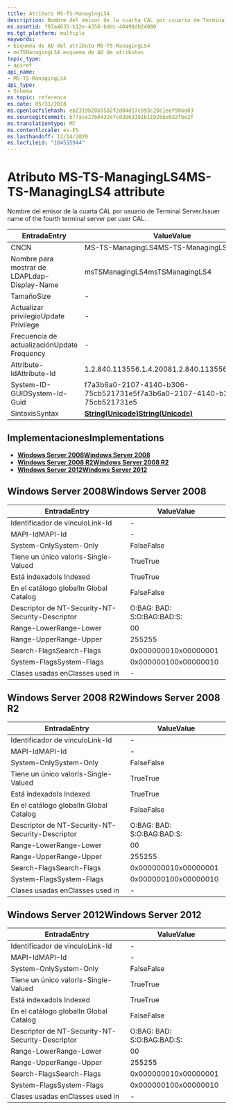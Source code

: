 ```yaml
---
title: Atributo MS-TS-ManagingLS4
description: Nombre del emisor de la cuarta CAL por usuario de Terminal Server.
ms.assetid: f97a4635-b12e-4358-bddc-40498db24080
ms.tgt_platform: multiple
keywords:
- Esquema de AD del atributo MS-TS-ManagingLS4
- msTSManagingLS4 esquema de AD de atributos
topic_type:
- apiref
api_name:
- MS-TS-ManagingLS4
api_type:
- Schema
ms.topic: reference
ms.date: 05/31/2018
ms.openlocfilehash: eb2319b28b5502f2d84d17c893c20c1eef986a03
ms.sourcegitcommit: b77ace27b0432e7cd3863191b11926be032fbe2f
ms.translationtype: MT
ms.contentlocale: es-ES
ms.lasthandoff: 12/14/2020
ms.locfileid: "104535944"
---
```

# <a name="ms-ts-managingls4-attribute"></a><span data-ttu-id="4d081-105">Atributo MS-TS-ManagingLS4</span><span class="sxs-lookup"><span data-stu-id="4d081-105">MS-TS-ManagingLS4 attribute</span></span>

<span data-ttu-id="4d081-106">Nombre del emisor de la cuarta CAL por usuario de Terminal Server.</span><span class="sxs-lookup"><span data-stu-id="4d081-106">Issuer name of the fourth terminal server per user CAL.</span></span>



| <span data-ttu-id="4d081-107">Entrada</span><span class="sxs-lookup"><span data-stu-id="4d081-107">Entry</span></span> | <span data-ttu-id="4d081-108">Value</span><span class="sxs-lookup"><span data-stu-id="4d081-108">Value</span></span> |
|-------------------|---------------------------------------------|
| <span data-ttu-id="4d081-109">CN</span><span class="sxs-lookup"><span data-stu-id="4d081-109">CN</span></span>                | <span data-ttu-id="4d081-110">MS-TS-ManagingLS4</span><span class="sxs-lookup"><span data-stu-id="4d081-110">MS-TS-ManagingLS4</span></span>                           |
| <span data-ttu-id="4d081-111">Nombre para mostrar de LDAP</span><span class="sxs-lookup"><span data-stu-id="4d081-111">Ldap-Display-Name</span></span> | <span data-ttu-id="4d081-112">msTSManagingLS4</span><span class="sxs-lookup"><span data-stu-id="4d081-112">msTSManagingLS4</span></span>                             |
| <span data-ttu-id="4d081-113">Tamaño</span><span class="sxs-lookup"><span data-stu-id="4d081-113">Size</span></span>              | \-                                          |
| <span data-ttu-id="4d081-114">Actualizar privilegio</span><span class="sxs-lookup"><span data-stu-id="4d081-114">Update Privilege</span></span>  | \-                                          |
| <span data-ttu-id="4d081-115">Frecuencia de actualización</span><span class="sxs-lookup"><span data-stu-id="4d081-115">Update Frequency</span></span>  | \-                                          |
| <span data-ttu-id="4d081-116">Attribute-Id</span><span class="sxs-lookup"><span data-stu-id="4d081-116">Attribute-Id</span></span>      | <span data-ttu-id="4d081-117">1.2.840.113556.1.4.2008</span><span class="sxs-lookup"><span data-stu-id="4d081-117">1.2.840.113556.1.4.2008</span></span>                     |
| <span data-ttu-id="4d081-118">System-ID-GUID</span><span class="sxs-lookup"><span data-stu-id="4d081-118">System-Id-Guid</span></span>    | <span data-ttu-id="4d081-119">f7a3b6a0-2107-4140-b306-75cb521731e5</span><span class="sxs-lookup"><span data-stu-id="4d081-119">f7a3b6a0-2107-4140-b306-75cb521731e5</span></span>        |
| <span data-ttu-id="4d081-120">Sintaxis</span><span class="sxs-lookup"><span data-stu-id="4d081-120">Syntax</span></span>            | [<span data-ttu-id="4d081-121">**String(Unicode)**</span><span class="sxs-lookup"><span data-stu-id="4d081-121">**String(Unicode)**</span></span>](s-string-unicode.md) |



## <a name="implementations"></a><span data-ttu-id="4d081-122">Implementaciones</span><span class="sxs-lookup"><span data-stu-id="4d081-122">Implementations</span></span>

-   [<span data-ttu-id="4d081-123">**Windows Server 2008**</span><span class="sxs-lookup"><span data-stu-id="4d081-123">**Windows Server 2008**</span></span>](#windows-server-2008)
-   [<span data-ttu-id="4d081-124">**Windows Server 2008 R2**</span><span class="sxs-lookup"><span data-stu-id="4d081-124">**Windows Server 2008 R2**</span></span>](#windows-server-2008-r2)
-   [<span data-ttu-id="4d081-125">**Windows Server 2012**</span><span class="sxs-lookup"><span data-stu-id="4d081-125">**Windows Server 2012**</span></span>](#windows-server-2012)

## <a name="windows-server-2008"></a><span data-ttu-id="4d081-126">Windows Server 2008</span><span class="sxs-lookup"><span data-stu-id="4d081-126">Windows Server 2008</span></span>



| <span data-ttu-id="4d081-127">Entrada</span><span class="sxs-lookup"><span data-stu-id="4d081-127">Entry</span></span> | <span data-ttu-id="4d081-128">Value</span><span class="sxs-lookup"><span data-stu-id="4d081-128">Value</span></span> |
|------------------------|--------------|
| <span data-ttu-id="4d081-129">Identificador de vínculo</span><span class="sxs-lookup"><span data-stu-id="4d081-129">Link-Id</span></span>                | \-           |
| <span data-ttu-id="4d081-130">MAPI-Id</span><span class="sxs-lookup"><span data-stu-id="4d081-130">MAPI-Id</span></span>                | \-           |
| <span data-ttu-id="4d081-131">System-Only</span><span class="sxs-lookup"><span data-stu-id="4d081-131">System-Only</span></span>            | <span data-ttu-id="4d081-132">False</span><span class="sxs-lookup"><span data-stu-id="4d081-132">False</span></span>        |
| <span data-ttu-id="4d081-133">Tiene un único valor</span><span class="sxs-lookup"><span data-stu-id="4d081-133">Is-Single-Valued</span></span>       | <span data-ttu-id="4d081-134">True</span><span class="sxs-lookup"><span data-stu-id="4d081-134">True</span></span>         |
| <span data-ttu-id="4d081-135">Está indexado</span><span class="sxs-lookup"><span data-stu-id="4d081-135">Is Indexed</span></span>             | <span data-ttu-id="4d081-136">True</span><span class="sxs-lookup"><span data-stu-id="4d081-136">True</span></span>         |
| <span data-ttu-id="4d081-137">En el catálogo global</span><span class="sxs-lookup"><span data-stu-id="4d081-137">In Global Catalog</span></span>      | <span data-ttu-id="4d081-138">False</span><span class="sxs-lookup"><span data-stu-id="4d081-138">False</span></span>        |
| <span data-ttu-id="4d081-139">Descriptor de NT-Security-</span><span class="sxs-lookup"><span data-stu-id="4d081-139">NT-Security-Descriptor</span></span> | <span data-ttu-id="4d081-140">O:BAG: BAD: S:</span><span class="sxs-lookup"><span data-stu-id="4d081-140">O:BAG:BAD:S:</span></span> |
| <span data-ttu-id="4d081-141">Range-Lower</span><span class="sxs-lookup"><span data-stu-id="4d081-141">Range-Lower</span></span>            | <span data-ttu-id="4d081-142">0</span><span class="sxs-lookup"><span data-stu-id="4d081-142">0</span></span>            |
| <span data-ttu-id="4d081-143">Range-Upper</span><span class="sxs-lookup"><span data-stu-id="4d081-143">Range-Upper</span></span>            | <span data-ttu-id="4d081-144">255</span><span class="sxs-lookup"><span data-stu-id="4d081-144">255</span></span>          |
| <span data-ttu-id="4d081-145">Search-Flags</span><span class="sxs-lookup"><span data-stu-id="4d081-145">Search-Flags</span></span>           | <span data-ttu-id="4d081-146">0x00000001</span><span class="sxs-lookup"><span data-stu-id="4d081-146">0x00000001</span></span>   |
| <span data-ttu-id="4d081-147">System-Flags</span><span class="sxs-lookup"><span data-stu-id="4d081-147">System-Flags</span></span>           | <span data-ttu-id="4d081-148">0x00000010</span><span class="sxs-lookup"><span data-stu-id="4d081-148">0x00000010</span></span>   |
| <span data-ttu-id="4d081-149">Clases usadas en</span><span class="sxs-lookup"><span data-stu-id="4d081-149">Classes used in</span></span>        | \-           |



## <a name="windows-server-2008-r2"></a><span data-ttu-id="4d081-150">Windows Server 2008 R2</span><span class="sxs-lookup"><span data-stu-id="4d081-150">Windows Server 2008 R2</span></span>



| <span data-ttu-id="4d081-151">Entrada</span><span class="sxs-lookup"><span data-stu-id="4d081-151">Entry</span></span> | <span data-ttu-id="4d081-152">Value</span><span class="sxs-lookup"><span data-stu-id="4d081-152">Value</span></span> |
|------------------------|--------------|
| <span data-ttu-id="4d081-153">Identificador de vínculo</span><span class="sxs-lookup"><span data-stu-id="4d081-153">Link-Id</span></span>                | \-           |
| <span data-ttu-id="4d081-154">MAPI-Id</span><span class="sxs-lookup"><span data-stu-id="4d081-154">MAPI-Id</span></span>                | \-           |
| <span data-ttu-id="4d081-155">System-Only</span><span class="sxs-lookup"><span data-stu-id="4d081-155">System-Only</span></span>            | <span data-ttu-id="4d081-156">False</span><span class="sxs-lookup"><span data-stu-id="4d081-156">False</span></span>        |
| <span data-ttu-id="4d081-157">Tiene un único valor</span><span class="sxs-lookup"><span data-stu-id="4d081-157">Is-Single-Valued</span></span>       | <span data-ttu-id="4d081-158">True</span><span class="sxs-lookup"><span data-stu-id="4d081-158">True</span></span>         |
| <span data-ttu-id="4d081-159">Está indexado</span><span class="sxs-lookup"><span data-stu-id="4d081-159">Is Indexed</span></span>             | <span data-ttu-id="4d081-160">True</span><span class="sxs-lookup"><span data-stu-id="4d081-160">True</span></span>         |
| <span data-ttu-id="4d081-161">En el catálogo global</span><span class="sxs-lookup"><span data-stu-id="4d081-161">In Global Catalog</span></span>      | <span data-ttu-id="4d081-162">False</span><span class="sxs-lookup"><span data-stu-id="4d081-162">False</span></span>        |
| <span data-ttu-id="4d081-163">Descriptor de NT-Security-</span><span class="sxs-lookup"><span data-stu-id="4d081-163">NT-Security-Descriptor</span></span> | <span data-ttu-id="4d081-164">O:BAG: BAD: S:</span><span class="sxs-lookup"><span data-stu-id="4d081-164">O:BAG:BAD:S:</span></span> |
| <span data-ttu-id="4d081-165">Range-Lower</span><span class="sxs-lookup"><span data-stu-id="4d081-165">Range-Lower</span></span>            | <span data-ttu-id="4d081-166">0</span><span class="sxs-lookup"><span data-stu-id="4d081-166">0</span></span>            |
| <span data-ttu-id="4d081-167">Range-Upper</span><span class="sxs-lookup"><span data-stu-id="4d081-167">Range-Upper</span></span>            | <span data-ttu-id="4d081-168">255</span><span class="sxs-lookup"><span data-stu-id="4d081-168">255</span></span>          |
| <span data-ttu-id="4d081-169">Search-Flags</span><span class="sxs-lookup"><span data-stu-id="4d081-169">Search-Flags</span></span>           | <span data-ttu-id="4d081-170">0x00000001</span><span class="sxs-lookup"><span data-stu-id="4d081-170">0x00000001</span></span>   |
| <span data-ttu-id="4d081-171">System-Flags</span><span class="sxs-lookup"><span data-stu-id="4d081-171">System-Flags</span></span>           | <span data-ttu-id="4d081-172">0x00000010</span><span class="sxs-lookup"><span data-stu-id="4d081-172">0x00000010</span></span>   |
| <span data-ttu-id="4d081-173">Clases usadas en</span><span class="sxs-lookup"><span data-stu-id="4d081-173">Classes used in</span></span>        | \-           |



## <a name="windows-server-2012"></a><span data-ttu-id="4d081-174">Windows Server 2012</span><span class="sxs-lookup"><span data-stu-id="4d081-174">Windows Server 2012</span></span>



| <span data-ttu-id="4d081-175">Entrada</span><span class="sxs-lookup"><span data-stu-id="4d081-175">Entry</span></span> | <span data-ttu-id="4d081-176">Value</span><span class="sxs-lookup"><span data-stu-id="4d081-176">Value</span></span> |
|------------------------|--------------|
| <span data-ttu-id="4d081-177">Identificador de vínculo</span><span class="sxs-lookup"><span data-stu-id="4d081-177">Link-Id</span></span>                | \-           |
| <span data-ttu-id="4d081-178">MAPI-Id</span><span class="sxs-lookup"><span data-stu-id="4d081-178">MAPI-Id</span></span>                | \-           |
| <span data-ttu-id="4d081-179">System-Only</span><span class="sxs-lookup"><span data-stu-id="4d081-179">System-Only</span></span>            | <span data-ttu-id="4d081-180">False</span><span class="sxs-lookup"><span data-stu-id="4d081-180">False</span></span>        |
| <span data-ttu-id="4d081-181">Tiene un único valor</span><span class="sxs-lookup"><span data-stu-id="4d081-181">Is-Single-Valued</span></span>       | <span data-ttu-id="4d081-182">True</span><span class="sxs-lookup"><span data-stu-id="4d081-182">True</span></span>         |
| <span data-ttu-id="4d081-183">Está indexado</span><span class="sxs-lookup"><span data-stu-id="4d081-183">Is Indexed</span></span>             | <span data-ttu-id="4d081-184">True</span><span class="sxs-lookup"><span data-stu-id="4d081-184">True</span></span>         |
| <span data-ttu-id="4d081-185">En el catálogo global</span><span class="sxs-lookup"><span data-stu-id="4d081-185">In Global Catalog</span></span>      | <span data-ttu-id="4d081-186">False</span><span class="sxs-lookup"><span data-stu-id="4d081-186">False</span></span>        |
| <span data-ttu-id="4d081-187">Descriptor de NT-Security-</span><span class="sxs-lookup"><span data-stu-id="4d081-187">NT-Security-Descriptor</span></span> | <span data-ttu-id="4d081-188">O:BAG: BAD: S:</span><span class="sxs-lookup"><span data-stu-id="4d081-188">O:BAG:BAD:S:</span></span> |
| <span data-ttu-id="4d081-189">Range-Lower</span><span class="sxs-lookup"><span data-stu-id="4d081-189">Range-Lower</span></span>            | <span data-ttu-id="4d081-190">0</span><span class="sxs-lookup"><span data-stu-id="4d081-190">0</span></span>            |
| <span data-ttu-id="4d081-191">Range-Upper</span><span class="sxs-lookup"><span data-stu-id="4d081-191">Range-Upper</span></span>            | <span data-ttu-id="4d081-192">255</span><span class="sxs-lookup"><span data-stu-id="4d081-192">255</span></span>          |
| <span data-ttu-id="4d081-193">Search-Flags</span><span class="sxs-lookup"><span data-stu-id="4d081-193">Search-Flags</span></span>           | <span data-ttu-id="4d081-194">0x00000001</span><span class="sxs-lookup"><span data-stu-id="4d081-194">0x00000001</span></span>   |
| <span data-ttu-id="4d081-195">System-Flags</span><span class="sxs-lookup"><span data-stu-id="4d081-195">System-Flags</span></span>           | <span data-ttu-id="4d081-196">0x00000010</span><span class="sxs-lookup"><span data-stu-id="4d081-196">0x00000010</span></span>   |
| <span data-ttu-id="4d081-197">Clases usadas en</span><span class="sxs-lookup"><span data-stu-id="4d081-197">Classes used in</span></span>        | \-           |



 

 




